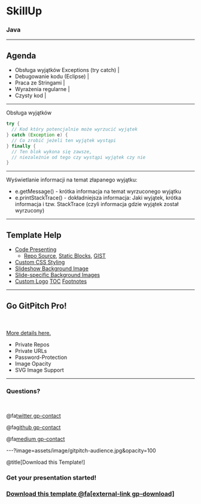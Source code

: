# SkillUp

### Java

---

## Agenda

- Obsługa wyjątków Exceptions (try catch) |
- Debugowanie kodu (Eclipse) |
- Praca ze Stringami |
- Wyrażenia regularne |
- Czysty kod |

---
<p><span class="slide-title">Obsługa wyjątków</span></p>

```java
try {
  // Kod który potencjalnie może wyrzucić wyjątek
} catch (Exception e) {
  // Co zrobić jeżeli ten wyjątek wystąpi
} finally {
  // Ten blok wykona się zawsze, 
  // niezależnie od tego czy wystąpi wyjątek czy nie
}
```

---
<p><span class="slide-title">Wyświetlanie informacji na temat złapanego wyjątku:</span></p>

- e.getMessage() - krótka informacja na temat wyrzuconego wyjątku
- e.printStackTrace() - dokładniejsza informacja: Jaki wyjątek, krótka informacja i tzw. StackTrace (czyli informacja gdzie wyjątek został wyrzucony)

---

## Template Help

- [Code Presenting](https://github.com/gitpitch/gitpitch/wiki/Code-Presenting)
  + [Repo Source](https://github.com/gitpitch/gitpitch/wiki/Code-Delimiter-Slides), [Static Blocks](https://github.com/gitpitch/gitpitch/wiki/Code-Slides), [GIST](https://github.com/gitpitch/gitpitch/wiki/GIST-Slides) 
- [Custom CSS Styling](https://github.com/gitpitch/gitpitch/wiki/Slideshow-Custom-CSS)
- [Slideshow Background Image](https://github.com/gitpitch/gitpitch/wiki/Background-Setting)
- [Slide-specific Background Images](https://github.com/gitpitch/gitpitch/wiki/Image-Slides#background)
- [Custom Logo](https://github.com/gitpitch/gitpitch/wiki/Logo-Setting) [TOC](https://github.com/gitpitch/gitpitch/wiki/Table-of-Contents) [Footnotes](https://github.com/gitpitch/gitpitch/wiki/Footnote-Setting)

---

## Go GitPitch Pro!

<br>
<div class="left">
    <i class="fa fa-user-secret fa-5x" aria-hidden="true"> </i><br>
    <a href="https://gitpitch.com/pro-features" class="pro-link">
    More details here.</a>
</div>
<div class="right">
    <ul>
        <li>Private Repos</li>
        <li>Private URLs</li>
        <li>Password-Protection</li>
        <li>Image Opacity</li>
        <li>SVG Image Support</li>
    </ul>
</div>

---

### Questions?

<br>

@fa[twitter gp-contact](@gitpitch)

@fa[github gp-contact](gitpitch)

@fa[medium gp-contact](@gitpitch)

---?image=assets/image/gitpitch-audience.jpg&opacity=100

@title[Download this Template!]

### Get your presentation started!
### [Download this template @fa[external-link gp-download]](https://gitpitch.com/template/download/black)

